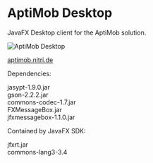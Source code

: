 # AptiMob Desktop
JavaFX Desktop client for the AptiMob solution.

![AptiMob Desktop](http://aptimob.nitri.de/img/aptimobdesktop.png "AptiMob Desktop")

[aptimob.nitri.de](http://aptimob.nitri.de)

Dependencies:

jasypt-1.9.0.jar  
gson-2.2.2.jar  
commons-codec-1.7.jar  
FXMessageBox.jar  
jfxmessagebox-1.1.0.jar

Contained by JavaFX SDK:

jfxrt.jar  
commons-lang3-3.4

